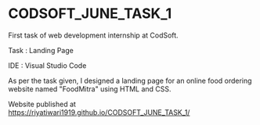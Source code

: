 # CODSOFT_JUNE_TASK_1
First task of web development internship at CodSoft.

Task : Landing Page

IDE : Visual Studio Code

As per the task given, I designed a landing page for an online food ordering website named "FoodMitra" using HTML and CSS.

Website published at https://riyatiwari1919.github.io/CODSOFT_JUNE_TASK_1/
